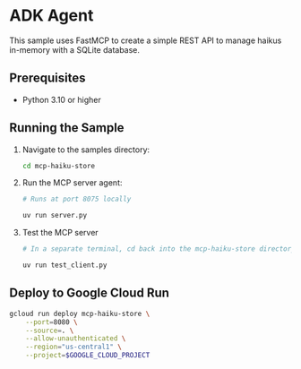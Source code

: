 # ADK Agent

This sample uses FastMCP to create a simple REST API to manage haikus in-memory with a SQLite database.

## Prerequisites

- Python 3.10 or higher

## Running the Sample

1. Navigate to the samples directory:

    ```bash
    cd mcp-haiku-store
    ```

4. Run the MCP server agent:

    ```bash
    # Runs at port 8075 locally
    
    uv run server.py
    ```

5. Test the MCP server

    ```bash
    # In a separate terminal, cd back into the mcp-haiku-store directory
    
    uv run test_client.py
    ```

## Deploy to Google Cloud Run

```sh
gcloud run deploy mcp-haiku-store \
    --port=8080 \
    --source=. \
    --allow-unauthenticated \
    --region="us-central1" \
    --project=$GOOGLE_CLOUD_PROJECT
```
